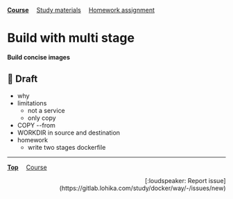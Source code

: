 **[Course](../README.md)**
&emsp;[Study materials](#study-materials)
&emsp;[Homework assignment](./homework/README.md)

# Build with multi stage

**Build concise images**

## :construction: Draft
- why
- limitations
  - not a service
  - only copy
- COPY --from
- WORKDIR in source and destination
- homework
  - write two stages dockerfile

---
**[Top](#)**
&emsp;[Course](/README.md)
<div align="right">[:loudspeaker: Report issue](https://gitlab.lohika.com/study/docker/way/-/issues/new)</div>
